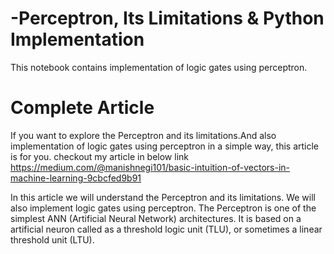 # -Perceptron, Its Limitations & Python Implementation
This notebook contains implementation of logic gates using perceptron.

# Complete Article
If you want to explore the Perceptron and its limitations.And also implementation of logic gates using perceptron in a simple way, this article is for you. checkout my article in below link https://medium.com/@manishnegi101/basic-intuition-of-vectors-in-machine-learning-9cbcfed9b91

In this article we will understand the Perceptron and its limitations. We will also implement logic gates using perceptron.
The Perceptron is one of the simplest ANN (Artificial Neural Network) architectures. It is based on a artificial neuron called as a threshold logic unit (TLU), or sometimes a linear threshold unit (LTU).
